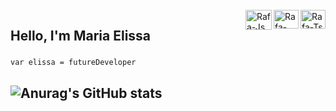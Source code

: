 <div style="display: inline_block"><br>
<img align="right" alt="Rafa-Ts" height="30" width="40" src="https://cdn.jsdelivr.net/gh/devicons/devicon/icons/html5/html5-original.svg" />
<img align="right" alt="Rafa-React" height="30" width="40" src="https://cdn.jsdelivr.net/gh/devicons/devicon/icons/css3/css3-original.svg" />
<img align="right" alt="Rafa-Js" height="32" width="42" src="https://cdn.jsdelivr.net/gh/devicons/devicon/icons/c/c-original.svg" />
 
 ## Hello, I'm Maria Elissa
 ###
    var elissa = futureDeveloper
 ## ![Anurag's GitHub stats](https://github-readme-stats.vercel.app/api?username=ma-elissa&count_private=true&show_icons=true&theme=radical)

    

